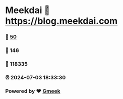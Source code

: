 # Meekdai :link: https://blog.meekdai.com 
### :page_facing_up: [50](https://blog.meekdai.com/tag.html) 
### :speech_balloon: 146 
### :hibiscus: 118335 
### :alarm_clock: 2024-07-03 18:33:30 
### Powered by :heart: [Gmeek](https://github.com/Meekdai/Gmeek)
